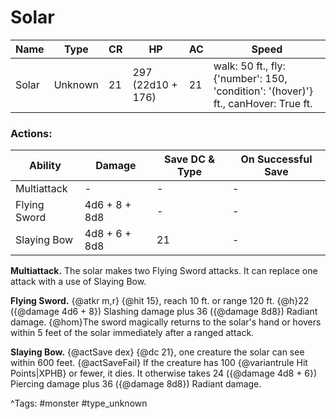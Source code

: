 # Solar

| Name | Type | CR | HP | AC | Speed |
|------|------|----|----|----|-------|
| Solar | Unknown | 21 | 297 (22d10 + 176) | 21 | walk: 50 ft., fly: {'number': 150, 'condition': '(hover)'} ft., canHover: True ft. |

### Actions:

| Ability | Damage | Save DC & Type | On Successful Save |
|---------|--------|----------------|--------------------|
| Multiattack | - | - | - |
| Flying Sword | 4d6 + 8 + 8d8 | - | - |
| Slaying Bow | 4d8 + 6 + 8d8 | 21 | - |


**Multiattack.** The solar makes two Flying Sword attacks. It can replace one attack with a use of Slaying Bow.

**Flying Sword.** {@atkr m,r} {@hit 15}, reach 10 ft. or range 120 ft. {@h}22 ({@damage 4d6 + 8}) Slashing damage plus 36 ({@damage 8d8}) Radiant damage. {@hom}The sword magically returns to the solar's hand or hovers within 5 feet of the solar immediately after a ranged attack.

**Slaying Bow.** {@actSave dex} {@dc 21}, one creature the solar can see within 600 feet. {@actSaveFail} If the creature has 100 {@variantrule Hit Points|XPHB} or fewer, it dies. It otherwise takes 24 ({@damage 4d8 + 6}) Piercing damage plus 36 ({@damage 8d8}) Radiant damage.

^Tags: #monster #type_unknown
